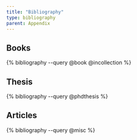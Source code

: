 ```yaml
---
title: "Bibliography"
type: bibliography
parent: Appendix
---
```


## Books

{% bibliography --query @book @incollection %}

## Thesis

{% bibliography --query @phdthesis %}

## Articles

{% bibliography --query @misc %}
